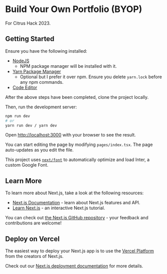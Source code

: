 # Build Your Own Portfolio (BYOP)

For Citrus Hack 2023.

## Getting Started

Ensure you have the following installed:

- [NodeJS](https://nodejs.dev/en/)
    - NPM package manager will be installed with it.
- [Yarn Package Manager](https://yarnpkg.com/)
    - Optional but I prefer it over npm. Ensure you delete `yarn.lock` before any npm commands.
- [Code Editor](https://code.visualstudio.com/)

After the above steps have been completed, clone the project locally.

Then, run the development server:

```bash
npm run dev
# or
yarn run dev / yarn dev
```

Open [http://localhost:3000](http://localhost:3000) with your browser to see the result.

You can start editing the page by modifying `pages/index.tsx`. The page auto-updates as you edit the file.

This project uses [`next/font`](https://nextjs.org/docs/basic-features/font-optimization) to automatically optimize and load Inter, a custom Google Font.

## Learn More

To learn more about Next.js, take a look at the following resources:

- [Next.js Documentation](https://nextjs.org/docs) - learn about Next.js features and API.
- [Learn Next.js](https://nextjs.org/learn) - an interactive Next.js tutorial.

You can check out [the Next.js GitHub repository](https://github.com/vercel/next.js/) - your feedback and contributions are welcome!

## Deploy on Vercel

The easiest way to deploy your Next.js app is to use the [Vercel Platform](https://vercel.com/new?utm_medium=default-template&filter=next.js&utm_source=create-next-app&utm_campaign=create-next-app-readme) from the creators of Next.js.

Check out our [Next.js deployment documentation](https://nextjs.org/docs/deployment) for more details.
